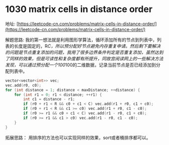 # 1030 matrix cells in distance order

地址:
[https://leetcode-cn.com/problems/matrix-cells-in-distance-order/](https://leetcode-cn.com/problems/matrix-cells-in-distance-order/)

解题思路:
我的第一想法就是利用图形学算法，循环添加所有的节点到列表中，列表的长度是固定的，R*C，所以预分配好节点避免内存重复申请。然后剩下要解决的问题是节点重复添加的问题，我用了很多边界条件判定是否重复添加，虽然达到了同样的效果，但是可读性和复杂度都有所提升，同故宫阅读网上的一些解决方法发现，可以通过预分配一个100*100的二维数据，记录当前节点是否已经添加到分配列表中。

```c++
vector<vector<int>> vec;
vec.add(r0, c0);
for (int distance = 1; distance < maxDistance; ++distance) {
    for (int r1 = 0; r1 < distance; ++r1) {
        int c1 = distance - r1;
        if (r0 + r1 < R && c0 + c1 < C) vec.add(r1 + r0, c1 + c0);
        if (r0 + r1 < R && c1 >= c0) vec.add(r1 + r0, c1 - c0);
        if (r0 >= r1 && c0 + c1 < C) vec.add(r1 - r0, c1 + c0);
        if (r0 >= r1 && c1 > c0) vec.add(r1 - r0, c1 - c0);
    }
}

```

拓展思路：
用排序的方法也可以实现同样的效果，sort或者桶排序都可以。